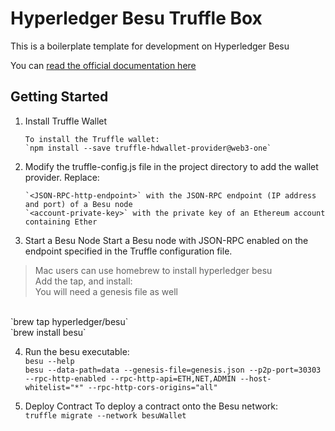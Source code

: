 # Hyperledger Besu Truffle Box

This is a boilerplate template for development on Hyperledger Besu

You can [read the official documentation here](https://besu.hyperledger.org/en/stable/HowTo/Develop-Dapps/Truffle/)

## Getting Started

1.  Install Truffle Wallet

        To install the Truffle wallet:
        `npm install --save truffle-hdwallet-provider@web3-one`

2.  Modify the truffle-config.js file in the project directory to add the wallet provider. Replace:

        `<JSON-RPC-http-endpoint>` with the JSON-RPC endpoint (IP address and port) of a Besu node
        `<account-private-key>` with the private key of an Ethereum account containing Ether

3.  Start a Besu Node
    Start a Besu node with JSON-RPC enabled on the endpoint specified in the Truffle configuration file.

> Mac users can use homebrew to install hyperledger besu <br>
> Add the tap, and install: <br>
> You will need a genesis file as well

<br>
`brew tap hyperledger/besu`<br>
`brew install besu` <br>

4. Run the besu executable:<br>
   `besu --help`<br>
   `besu --data-path=data --genesis-file=genesis.json --p2p-port=30303 --rpc-http-enabled --rpc-http-api=ETH,NET,ADMIN --host-whitelist="*" --rpc-http-cors-origins="all"`
   <br>

5. Deploy Contract
   To deploy a contract onto the Besu network:
   <br>
   `truffle migrate --network besuWallet`

<br>
